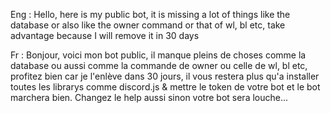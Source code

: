 Eng : 
Hello, here is my public bot, it is missing a lot of things like the database or also like the owner command or that of wl, bl etc, take advantage because I will remove it in 30 days


Fr : 
Bonjour, voici mon bot public, il manque pleins de choses comme la database ou aussi comme la commande de owner ou celle de wl, bl etc, profitez bien car je l'enlève dans 30 jours, il vous restera plus qu'a installer toutes les librarys comme discord.js & mettre le token de votre bot et le bot marchera bien. Changez le help aussi sinon votre bot sera louche...